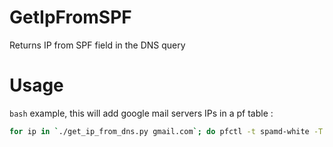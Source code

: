 # GetIpFromSPF
Returns IP from SPF field in the DNS query

# Usage
`bash` example, this will add google mail servers IPs in a pf table :

```bash
for ip in `./get_ip_from_dns.py gmail.com`; do pfctl -t spamd-white -T add $ip; done
```

